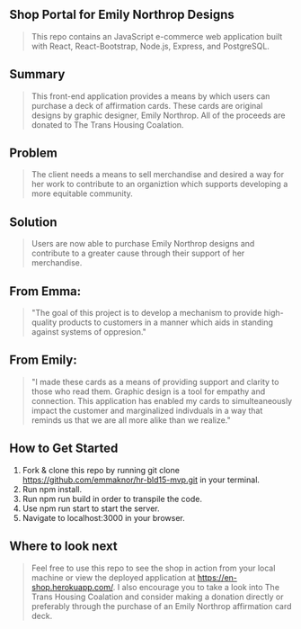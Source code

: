 
## Shop Portal for Emily Northrop Designs ##
  > This repo contains an JavaScript e-commerce web application built with React, React-Bootstrap, Node.js, Express, and PostgreSQL.

## Summary ##
  > This front-end application provides a means by which users can purchase a deck of affirmation cards. These cards are original designs by graphic designer, Emily Northrop. All of the proceeds are donated to The Trans Housing Coalation.

## Problem ##
  > The client needs a means to sell merchandise and desired a way for her work to contribute to an organiztion which supports developing a more equitable community.

## Solution ##
  > Users are now able to purchase Emily Northrop designs and contribute to a greater cause through their support of her merchandise.

## From Emma: ##
  > "The goal of this project is to develop a mechanism to provide high-quality products to customers in a manner which aids in standing against systems of oppresion."
 
## From Emily:  ##
  > "I made these cards as a means of providing support and clarity to those who read them. Graphic design is a tool for empathy and connection. This application has enabled my cards to simulteaneously impact the customer and marginalized indivduals in a way that reminds us that we are all more alike than we realize."
 

## How to Get Started ##
  1. Fork & clone this repo by running git clone https://github.com/emmaknor/hr-bld15-mvp.git
     in your terminal.
  3. Run npm install.
  4. Run npm run build in order to transpile the code.
  5. Use npm run start to start the server.
  6. Navigate to localhost:3000 in your browser.


## Where to look next ##
  > Feel free to use this repo to see the shop in action from your local machine or view the deployed application at https://en-shop.herokuapp.com/. I also encourage you to take a look into The Trans Housing Coalation and consider making a donation directly or preferably through the purchase of an Emily Northrop affirmation card deck.
